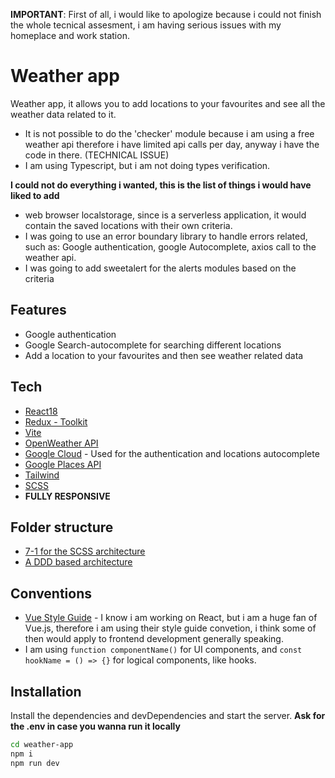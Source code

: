 **IMPORTANT**: First of all, i would like to apologize because i could not finish the whole tecnical assesment, i am having serious issues with my homeplace and work station.

# Weather app

Weather app, it allows you to add locations to your favourites and see all the weather data related to it.

- It is not possible to do the 'checker' module because i am using a free weather api therefore i have limited api calls per day, anyway i have the code in there. (TECHNICAL ISSUE)
- I am using Typescript, but i am not doing types verification.

**I could not do everything i wanted, this is the list of things i would have liked to add**

- web browser localstorage, since is a serverless application, it would contain the saved locations with their own criteria.
- I was going to use an error boundary library to handle errors related, such as: Google authentication, google Autocomplete, axios call to the weather api.
- I was going to add sweetalert for the alerts modules based on the criteria

## Features

- Google authentication
- Google Search-autocomplete for searching different locations
- Add a location to your favourites and then see weather related data

## Tech

- [React18](https://reactjs.org/)
- [Redux - Toolkit](https://redux-toolkit.js.org/)
- [Vite](https://vitejs.dev/guide/why.html)
- [OpenWeather API](https://openweathermap.org/api)
- [Google Cloud](https://cloud.google.com/) - Used for the authentication and locations autocomplete
- [Google Places API](https://developers.google.com/maps/documentation/places/web-service)
- [Tailwind](https://markus.oberlehner.net/blog/vue-project-directory-structure-keep-it-flat-or-group-by-domain/)
- [SCSS](https://sass-lang.com/guide)
- **FULLY RESPONSIVE**

## Folder structure

- [7-1 for the SCSS architecture](https://sass-guidelin.es/es/#arquitectura)
- [A DDD based architecture](https://css-tricks.com/domain-driven-design-with-react/)

## Conventions

- [Vue Style Guide](https://vuejs.org/style-guide/) - I know i am working on React, but i am a huge fan of Vue.js, therefore i am using their style guide convetion, i think some of then would apply to frontend development generally speaking.
- I am using `function componentName()` for UI components, and `const hookName = () => {}` for logical components, like hooks.

## Installation

Install the dependencies and devDependencies and start the server.
**Ask for the .env in case you wanna run it locally**

```sh
cd weather-app
npm i
npm run dev
```
